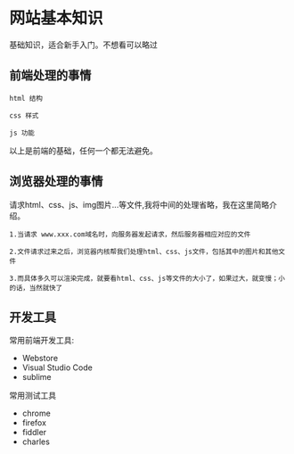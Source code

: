 # 网站基本知识

基础知识，适合新手入门。不想看可以略过

## 前端处理的事情
```
html 结构

css 样式

js 功能
```
以上是前端的基础，任何一个都无法避免。

## 浏览器处理的事情

请求html、css、js、img图片...等文件,我将中间的处理省略，我在这里简略介绍。
```
1.当请求 www.xxx.com域名时，向服务器发起请求，然后服务器相应对应的文件

2.文件请求过来之后，浏览器内核帮我们处理html、css、js文件，包括其中的图片和其他文件

3.而具体多久可以渲染完成，就要看html、css、js等文件的大小了，如果过大，就变慢；小的话，当然就快了
```

## 开发工具

常用前端开发工具:
* Webstore
* Visual Studio Code
* sublime

常用测试工具
* chrome
* firefox
* fiddler
* charles

